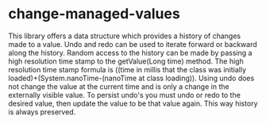 change-managed-values
=====================

This library offers a data structure which provides a history of changes made to a value. Undo and redo can be used to iterate forward or backward along the history. Random access to the history can be made by passing a high resolution time stamp to the getValue(Long time) method. The high resolution time stamp formula is ((time in millis that the class was initially loaded)+(System.nanoTime-(nanoTime at class loading)). Using undo does not change the value at the current time and is only a change in the externally visible value. To persist undo's you must undo or redo to the desired value, then update the value to be that value again. This way history is always preserved.
